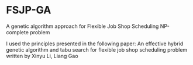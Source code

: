 # FSJP-GA
A genetic algorithm approach for Flexible Job Shop Scheduling NP-complete problem 

I used the principles presented in the following paper:
An effective hybrid genetic algorithm and tabu search for flexible job shop scheduling problem 
written by Xinyu Li, Liang Gao
